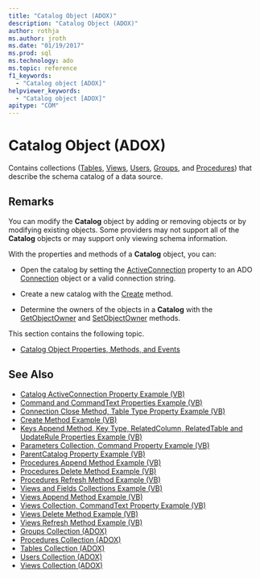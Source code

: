 ```yaml
---
title: "Catalog Object (ADOX)"
description: "Catalog Object (ADOX)"
author: rothja
ms.author: jroth
ms.date: "01/19/2017"
ms.prod: sql
ms.technology: ado
ms.topic: reference
f1_keywords:
  - "Catalog object [ADOX]"
helpviewer_keywords:
  - "Catalog object [ADOX]"
apitype: "COM"
---
```


# Catalog Object (ADOX)

Contains collections ([Tables](./tables-collection-adox.md), [Views](./views-collection-adox.md), [Users](./users-collection-adox.md), [Groups](./groups-collection-adox.md), and [Procedures](./procedures-collection-adox.md)) that describe the schema catalog of a data source.

## Remarks

You can modify the **Catalog** object by adding or removing objects or by modifying existing objects. Some providers may not support all of the **Catalog** objects or may support only viewing schema information.

With the properties and methods of a **Catalog** object, you can:

- Open the catalog by setting the [ActiveConnection](./activeconnection-property-adox.md) property to an ADO [Connection](../ado-api/connection-object-ado.md) object or a valid connection string.

- Create a new catalog with the [Create](./create-method-adox.md) method.

- Determine the owners of the objects in a **Catalog** with the [GetObjectOwner](./getobjectowner-method-adox.md) and [SetObjectOwner](./setobjectowner-method.md) methods.

This section contains the following topic.

- [Catalog Object Properties, Methods, and Events](./catalog-object-properties-methods-and-events.md)

## See Also
- [Catalog ActiveConnection Property Example (VB)](./catalog-activeconnection-property-example-vb.md) 
- [Command and CommandText Properties Example (VB)](./command-and-commandtext-properties-example-vb.md) 
- [Connection Close Method, Table Type Property Example (VB)](./connection-close-method-table-type-property-example-vb.md) 
- [Create Method Example (VB)](./create-method-example-vb.md) 
- [Keys Append Method, Key Type, RelatedColumn, RelatedTable and UpdateRule Properties Example (VB)](./keys-append-method-key-type-relatedcolumn-relatedtable-example-vb.md) 
- [Parameters Collection, Command Property Example (VB)](./parameters-collection-command-property-example-vb.md) 
- [ParentCatalog Property Example (VB)](./parentcatalog-property-example-vb.md) 
- [Procedures Append Method Example (VB)](./procedures-append-method-example-vb.md) 
- [Procedures Delete Method Example (VB)](./procedures-delete-method-example-vb.md) 
- [Procedures Refresh Method Example (VB)](./procedures-refresh-method-example-vb.md) 
- [Views and Fields Collections Example (VB)](./views-and-fields-collections-example-vb.md) 
- [Views Append Method Example (VB)](./views-append-method-example-vb.md) 
- [Views Collection, CommandText Property Example (VB)](./views-collection-commandtext-property-example-vb.md) 
- [Views Delete Method Example (VB)](./views-delete-method-example-vb.md) 
- [Views Refresh Method Example (VB)](./views-refresh-method-example-vb.md) 
- [Groups Collection (ADOX)](./groups-collection-adox.md) 
- [Procedures Collection (ADOX)](./procedures-collection-adox.md) 
- [Tables Collection (ADOX)](./tables-collection-adox.md) 
- [Users Collection (ADOX)](./users-collection-adox.md) 
- [Views Collection (ADOX)](./views-collection-adox.md)